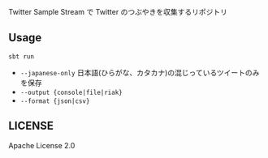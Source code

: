 Twitter Sample Stream で Twitter のつぶやきを収集するリポジトリ

## Usage
`sbt run`

* `--japanese-only` 日本語(ひらがな、カタカナ)の混じっているツイートのみを保存
* `--output {console|file|riak}`
* `--format {json|csv}`

## LICENSE
Apache License 2.0

